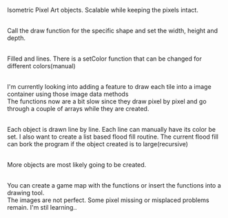 Isometric Pixel Art objects. Scalable while keeping the pixels intact.<br><br>

Call the draw function for the specific shape and set the width, height and depth.<br><br>

Filled and lines. There is a setColor function that can be changed for different
colors(manual)<br><br>

I'm currently looking into adding a feature to draw each tile into a image container using
those image data methods<br> The functions now are a bit slow since they draw pixel by pixel
and go through a couple of arrays while they are created.<br><br>

Each object is drawn line by line. Each line can manually have its color be set. I also want
to create a list based flood fill routine. The current flood fill can bork the program if the
object created is to large(recursive)<br><br>

More objects are most likely going to be created.<br><br>

You can create a game map with the functions or insert the functions into a drawing tool.<br>
The images are not perfect. Some pixel missing or misplaced problems remain. I'm stil learning..<br>
